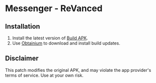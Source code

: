 # Messenger - ReVanced

## Installation
1. Install the latest version of [Build APK](https://github.com/MentalBlank/Messenger-Revanced/releases/latest).
2. Use [Obtainium](https://github.com/ImranR98/Obtainium) to download and install build updates.

## Disclaimer
This patch modifies the original APK, and may violate the app provider's terms of service. Use at your own risk.
